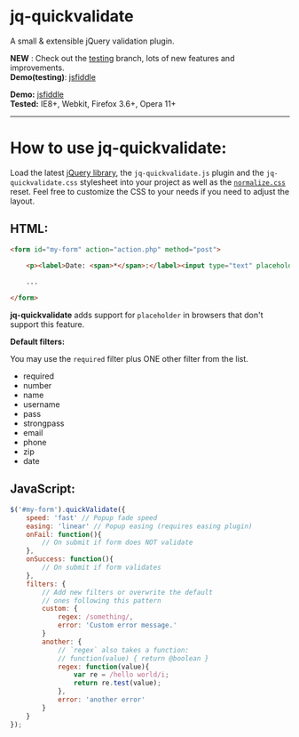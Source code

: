 # jq-quickvalidate

A small & extensible jQuery validation plugin.

**NEW** : Check out the [testing](https://github.com/elclanrs/jq-quickvalidate/tree/testing) branch, lots of new features and improvements.   
**Demo(testing)**: [jsfiddle](http://jsfiddle.net/elclanrs/BMz9U/embedded/result/)

**Demo:** [jsfiddle](http://jsfiddle.net/elclanrs/ZsS2D/embedded/result/)  
**Tested:** IE8+, Webkit, Firefox 3.6+, Opera 11+

* * *


# How to use jq-quickvalidate:

Load the latest [jQuery library](http://jquery.com), the `jq-quickvalidate.js` plugin and the `jq-quickvalidate.css` stylesheet into your project as well as the [`normalize.css`](http://necolas.github.com/normalize.css/) reset. Feel free to customize the CSS to your needs if you need to adjust the layout.

## HTML:

```html
<form id="my-form" action="action.php" method="post">

    <p><label>Date: <span>*</span>:</label><input type="text" placeholder="mm/dd/yy" class="required date"/></p>
    
    ...

</form>
```

**jq-quickvalidate** adds support for `placeholder` in browsers that don't support this feature.
      
**Default filters:**

You may use the `required` filter plus ONE other filter from the list. 

* required
* number
* name
* username
* pass
* strongpass
* email
* phone
* zip
* date

## JavaScript:

```javascript
$('#my-form').quickValidate({
    speed: 'fast' // Popup fade speed
    easing: 'linear' // Popup easing (requires easing plugin)
    onFail: function(){
        // On submit if form does NOT validate
    },
    onSuccess: function(){
        // On submit if form validates
    },
    filters: {
        // Add new filters or overwrite the default 
        // ones following this pattern
        custom: {
            regex: /something/,
            error: 'Custom error message.'
        }
        another: {
            // `regex` also takes a function:
            // function(value) { return @boolean }
            regex: function(value){
                var re = /hello world/i;
                return re.test(value);
            },
            error: 'another error'
        }
    }
});
```